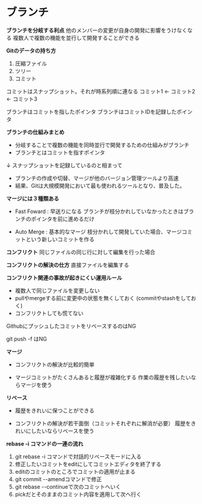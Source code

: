 # ブランチ

**ブランチを分岐する利点**
他のメンバーの変更が自身の開発に影響をうけなくなる
複数人で複数の機能を並行して開発することができる

**Gitのデータの持ち方**
1. 圧縮ファイル
2. ツリー
3. コミット

コミットはスナップショット。それが時系列順に連なる
コミット1 ← コミット2 ← コミット3

ブランチはコミットを指したポインタ
ブランチはコミットIDを記録したポインタ

**ブランチの仕組みまとめ**
- 分岐することで複数の機能を同時並行で開発するための仕組みがブランチ
- ブランチとはコミットを指すポインタ

↓ スナップショットを記録しているのと相まって

- ブランチの作成や切替、マージが他のバージョン管理ツールより高速
- 結果、Gitは大規模開発において最も使われるツールとなり、普及した。


**マージには３種類ある**
- Fast Foward : 早送りになる
    ブランチが枝分かれしていなかったときはブランチのポインタを前に進めるだけ

- Auto Merge : 基本的なマージ
    枝分かれして開発していた場合、マージコミットという新しいコミットを作る


**コンフリクト**
同じファイルの同じ行に対して編集を行った場合

**コンフリクトの解決の仕方**
直接ファイルを編集する

**コンフリクト関連の事故が起きにくい運用ルール**
- 複数人で同じファイルを変更しない
- pullやmergeする前に変更中の状態を無くしておく (commitやstashをしておく)
- コンフリクトしても慌てない

GithubにプッシュしたコミットをリベースするのはNG

git push -f はNG

**マージ**
+ コンフリクトの解決が比較的簡単
- マージコミットがたくさんあると履歴が複雑化する
作業の履歴を残したいならマージを使う

**リベース**
+ 履歴をきれいに保つことができる
- コンフリクトの解決が若干面倒（コミットそれぞれに解消が必要）
履歴をきれいにしたいならリベースを使う

**rebase -i コマンドの一連の流れ**
1. git rebase -i コマンドで対話的リベースモードに入る
2. 修正したいコミットをeditにしてコミットエディタを終了する
3. editのコミットのところでコミットの適用が止まる
4. git commit --amendコマンドで修正
5. git rebase --continueで次のコミットへいく
6. pickだとそのままのコミット内容を適用して次へ行く
